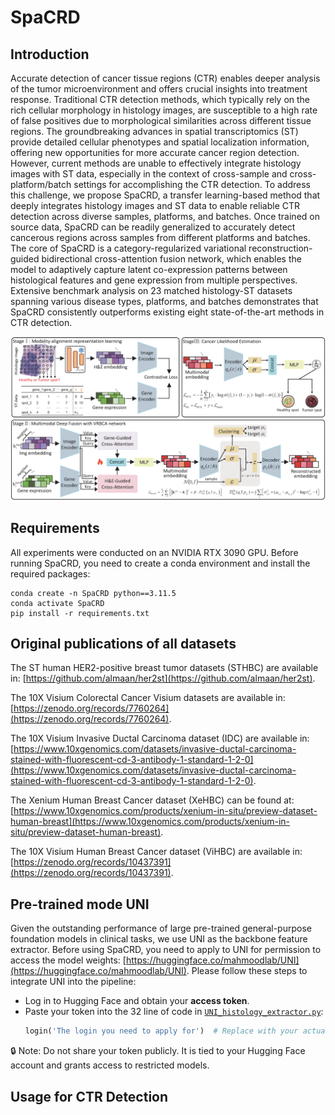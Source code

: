 # SpaCRD

## Introduction
Accurate detection of cancer tissue regions (CTR) enables deeper analysis of the tumor microenvironment and offers crucial insights into treatment response. Traditional CTR detection methods, which typically rely on the rich cellular morphology in histology images, are susceptible to a high rate of false positives due to morphological similarities across different tissue regions. The groundbreaking advances in spatial transcriptomics (ST) provide detailed cellular phenotypes and spatial localization information, offering new opportunities for more accurate cancer region detection. However, current methods are unable to effectively integrate histology images with ST data, especially in the context of cross-sample and cross-platform/batch settings for accomplishing the CTR detection. To address this challenge, we propose SpaCRD, a transfer learning-based method that deeply integrates histology images and ST data to enable reliable CTR detection across diverse samples, platforms, and batches. Once trained on source data, SpaCRD can be readily generalized to accurately detect cancerous regions across samples from different platforms and batches. The core of SpaCRD is a category-regularized variational reconstruction-guided bidirectional cross-attention fusion network, which enables the model to adaptively capture latent co-expression patterns between histological features and gene expression from multiple perspectives. Extensive benchmark analysis on 23 matched histology-ST datasets spanning various disease types, platforms, and batches demonstrates that SpaCRD consistently outperforms existing eight state-of-the-art methods in CTR detection.

![Overview.png](Overview.png)

## Requirements
All experiments were conducted on an NVIDIA RTX 3090 GPU. Before running SpaCRD, you need to create a conda environment and install the required packages:
```shell
conda create -n SpaCRD python==3.11.5
conda activate SpaCRD
pip install -r requirements.txt
```

## Original publications of all datasets
The ST human HER2-positive breast tumor datasets (STHBC) are available in: [https://github.com/almaan/her2st](https://github.com/almaan/her2st).

The 10X Visium Colorectal Cancer Visium datasets are available in: [https://zenodo.org/records/7760264](https://zenodo.org/records/7760264).

The 10X Visium Invasive Ductal Carcinoma dataset (IDC) are available in: [https://www.10xgenomics.com/datasets/invasive-ductal-carcinoma-stained-with-fluorescent-cd-3-antibody-1-standard-1-2-0](https://www.10xgenomics.com/datasets/invasive-ductal-carcinoma-stained-with-fluorescent-cd-3-antibody-1-standard-1-2-0).

The Xenium Human Breast Cancer dataset (XeHBC) can be found at: [https://www.10xgenomics.com/products/xenium-in-situ/preview-dataset-human-breast](https://www.10xgenomics.com/products/xenium-in-situ/preview-dataset-human-breast).

The 10X Visium Human Breast Cancer dataset (ViHBC) are available in: [https://zenodo.org/records/10437391](https://zenodo.org/records/10437391).

## Pre-trained mode UNI
Given the outstanding performance of large pre-trained general-purpose foundation models in clinical tasks, we use UNI as the backbone feature extractor. Before using SpaCRD, you need to apply to UNI for permission to access the model weights: [https://huggingface.co/mahmoodlab/UNI](https://huggingface.co/mahmoodlab/UNI).
Please follow these steps to integrate UNI into the pipeline:
- Log in to Hugging Face and obtain your **access token**.
- Paste your token into the 32 line of code in [`UNI_histology_extractor.py`](UNI_histology_extractor.py):
     ```python
   login('The login you need to apply for')  # Replace with your actual token
  
🔒 Note: Do not share your token publicly. It is tied to your Hugging Face account and grants access to restricted models.

## Usage for CTR Detection


